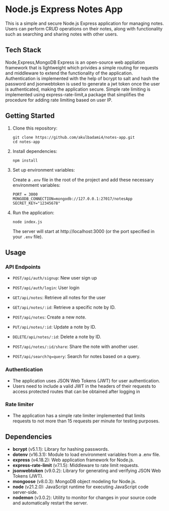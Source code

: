 
# Node.js Express Notes App

This is a simple and secure Node.js Express application for managing notes. Users can perform CRUD operations on their notes, along with functionality such as searching and sharing notes with other users.

## Tech Stack
Node,Express,MongoDB
Express is an open-source web appliation framework that is lightweight which privides a simple routing for requests and middleware to extend the functionality of the application.
Authentication is implemented with the help of bcrypt to salt and hash the password and jsonwebtoken is used to generate a jwt token once the user is authenticated, making the application secure.
Simple rate limiting is implemented using express-rate-limit,a package that simplifies the procedure for adding rate limiting based on user IP.



## Getting Started

1. Clone this repository:

   ```
   git clone https://github.com/akulbadami4/notes-app.git
   cd notes-app
   ```

2. Install dependencies:

   ```
   npm install
   ```

3. Set up environment variables:

   Create a `.env` file in the root of the project and add these necessary environment variables:

   ```.env
   PORT = 3000
   MONGODB_CONNECTION=mongodb://127.0.0.1:27017/notesApp
   SECRET_KEY="12345678"
   ```

4. Run the application:

   ```
   node index.js
   ```

   The server will start at http://localhost:3000 (or the port specified in your `.env` file).

## Usage

### API Endpoints

- `POST/api/auth/signup`: New user sign up
- `POST/api/auth/login`: User login

- `GET/api/notes`: Retrieve all notes for the user
- `GET/api/notes/:id`: Retrieve a specific note by ID.
- `POST/api/notes`: Create a new note.
- `PUT/api/notes/:id`: Update a note by ID.
- `DELETE/api/notes/:id`: Delete a note by ID.
- `POST/api/notes/:id/share`: Share the note with another user.
- `POST/api/search?q=query`: Search for notes based on a query.


### Authentication

- The application uses JSON Web Tokens (JWT) for user authentication.
- Users need to include a valid JWT in the headers of their requests to access protected routes that can be obtained after logging in

### Rate limiter
 - The application has a simple rate limiter implemented that limits requests to not more than 15 requests per minute for testing purposes.

## Dependencies

- **bcrypt** (v5.1.1): Library for hashing passwords.
- **dotenv** (v16.3.1): Module to load environment variables from a .env file.
- **express** (v4.18.2): Web application framework for Node.js.
- **express-rate-limit** (v7.1.5): Middleware to rate limit requests.
- **jsonwebtoken** (v9.0.2): Library for generating and verifying JSON Web Tokens (JWT).
- **mongoose** (v8.0.3): MongoDB object modeling for Node.js.
- **node** (v21.2.0): JavaScript runtime for executing JavaScript code server-side.
- **nodemon** (v3.0.2): Utility to monitor for changes in your source code and automatically restart the server.






